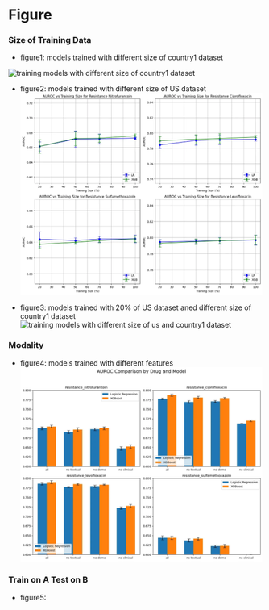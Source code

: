 # Figure


### Size of Training Data
- figure1: models trained with different size of country1 dataset

![training models with different size of country1 dataset](./figure/country1_ratio.png)

<!-- <figure>
    <img src="./figure/country1_ratio.png" alt="training models with different size of country1 dataset">
    <figcaption>figure1: models trained with different size of country1 dataset</figcaption>
</figure> -->



- figure2: models trained with different size of US dataset
![training models with different size of us dataset](./figure/us_ratio.png)



- figure3: models trained with 20% of US dataset aned different size of country1 dataset
![training models with different size of us and country1 dataset](./figure/20%_us_differ_country1_ratio.png)


### Modality

- figure4: models trained with different features
![training models with different features](./figure/modality.png)



### Train on A Test on B

- figure5: 
